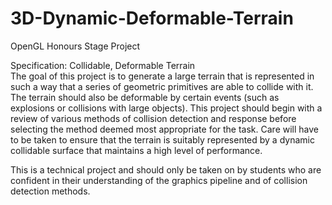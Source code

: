 # 3D-Dynamic-Deformable-Terrain 
OpenGL
Honours Stage Project

Specification:
Collidable, Deformable Terrain		
The goal of this project is to generate a large terrain that is represented in such a way that a series of geometric primitives are able to collide with it.
The terrain should also be deformable by certain events (such as explosions or collisions with large objects). This project should begin with a review of various methods of collision detection and response before selecting the method deemed most appropriate for the task. Care will have to be taken to ensure that the terrain is suitably represented by a dynamic collidable surface that maintains a high level of performance.

This is a technical project and should only be taken on by students who are confident in their understanding of the graphics pipeline and of collision detection methods.
